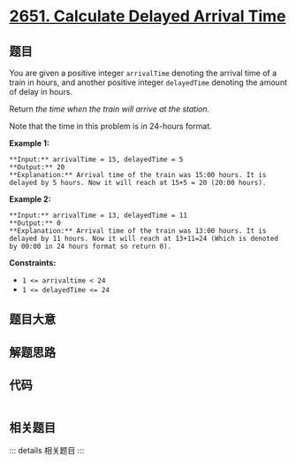 # [2651. Calculate Delayed Arrival Time](https://leetcode.com/problems/calculate-delayed-arrival-time)

## 题目

You are given a positive integer `arrivalTime` denoting the arrival time of a
train in hours, and another positive integer `delayedTime` denoting the amount
of delay in hours.

Return _the time when the train will arrive at the station._

Note that the time in this problem is in 24-hours format.



**Example 1:**

    
    
    **Input:** arrivalTime = 15, delayedTime = 5 
    **Output:** 20 
    **Explanation:** Arrival time of the train was 15:00 hours. It is delayed by 5 hours. Now it will reach at 15+5 = 20 (20:00 hours).
    

**Example 2:**

    
    
    **Input:** arrivalTime = 13, delayedTime = 11
    **Output:** 0
    **Explanation:** Arrival time of the train was 13:00 hours. It is delayed by 11 hours. Now it will reach at 13+11=24 (Which is denoted by 00:00 in 24 hours format so return 0).
    



**Constraints:**

  * `1 <= arrivaltime < 24`
  * `1 <= delayedTime <= 24`


## 题目大意

## 解题思路

## 代码

```javascript

```

## 相关题目

::: details 相关题目
:::
